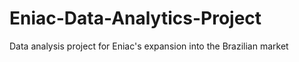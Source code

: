 # Eniac-Data-Analytics-Project
Data analysis project for Eniac's expansion into the Brazilian market
